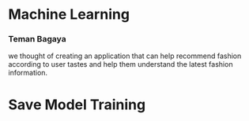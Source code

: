 # Machine Learning
### Teman Bagaya
we thought of creating an application that can help recommend fashion according to user tastes and help them understand the latest fashion information.

# Save Model Training

 

